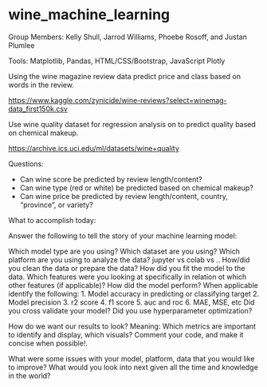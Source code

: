 # wine_machine_learning

Group Members: Kelly Shull, Jarrod Williams, Phoebe Rosoff, and Justan Plumlee

Tools: Matplotlib, Pandas, HTML/CSS/Bootstrap, JavaScript Plotly

Using the wine magazine review data predict price and class based on words in the review.

https://www.kaggle.com/zynicide/wine-reviews?select=winemag-data_first150k.csv

Use wine quality dataset for regression analysis on to predict quality based on chemical makeup.

https://archive.ics.uci.edu/ml/datasets/wine+quality

Questions:

-	Can wine score be predicted by review length/content?
-	Can wine type (red or white) be predicted based on chemical makeup?
-	Can wine price be predicted by review length/content, country, “province”, or variety?


What to accomplish today:

Answer the following to tell the story of your machine learning model:

Which model type are you using?
Which dataset are you using?
Which platform are you using to analyze the data? jupyter vs colab vs ..
How/did you clean the data or prepare the data?
How did you fit the model to the data.
Which features were you looking at specifically in relation ot which other features (if applicable)?
How did the model perform?
    When applicable identify the following:
    1. Model accuracy in predicting or classifying target
    2. Model precision 
    3. r2 score
    4. f1 score
    5. auc and roc
    6. MAE, MSE, etc
Did you cross validate your model?
Did you use hyperparameter optimization?

How do we want our results to look? Meaning: Which metrics are important to identify and display, which visuals?
Comment your code, and make it concise when possible!.

What were some issues with your model, platform, data that you would like to improve?
What would you look into next given all the time and knowledge in the world?




